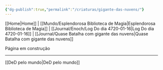 ```yaml
---
{"dg-publish":true,"permalink":"/criaturas/gigante-das-nuvens/"}
---
```


[[Home\|Home]] | [[Mundo/Esplendorosa Biblioteca de Magia\|Esplendorosa Biblioteca de Magia]] | [[Journal/Enoch/Log Do dia 4720-01-16\|Log Do dia 4720-01-16]] | [[Journal/Quase Batalha com gigante das nuvens\|Quase Batalha com gigante das nuvens]] 

Página em construção

---
[[DeD pelo mundo\|DeD pelo mundo]] 